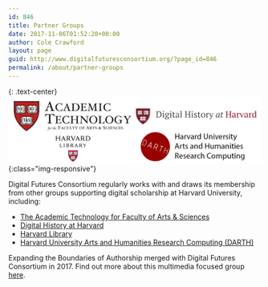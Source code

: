 ```yaml
---
id: 846
title: Partner Groups
date: 2017-11-06T01:52:28+00:00
author: Cole Crawford
layout: page
guid: http://www.digitalfuturesconsortium.org/?page_id=846
permalink: /about/partner-groups
---
```

{: .text-center}
![Partner Groups](/wp-content/PartnerGroups.png){:class="img-responsive"}

Digital Futures Consortium regularly works with and draws its membership from other groups supporting digital scholarship at Harvard University, including:

  * [The Academic Technology for Faculty of Arts & Sciences](https://atg.fas.harvard.edu/)
  * [Digital History at Harvard](https://history.fas.harvard.edu/digital_teaching_fellows_program)
  * [Harvard Library](https://library.harvard.edu/)
  * [Harvard University Arts and Humanities Research Computing (DARTH)](http://darthcrimson.org/)

Expanding the Boundaries of Authorship merged with Digital Futures Consortium in 2017. Find out more about this multimedia focused group [here](/about/expanding-the-boundaries-of-authorship/).
